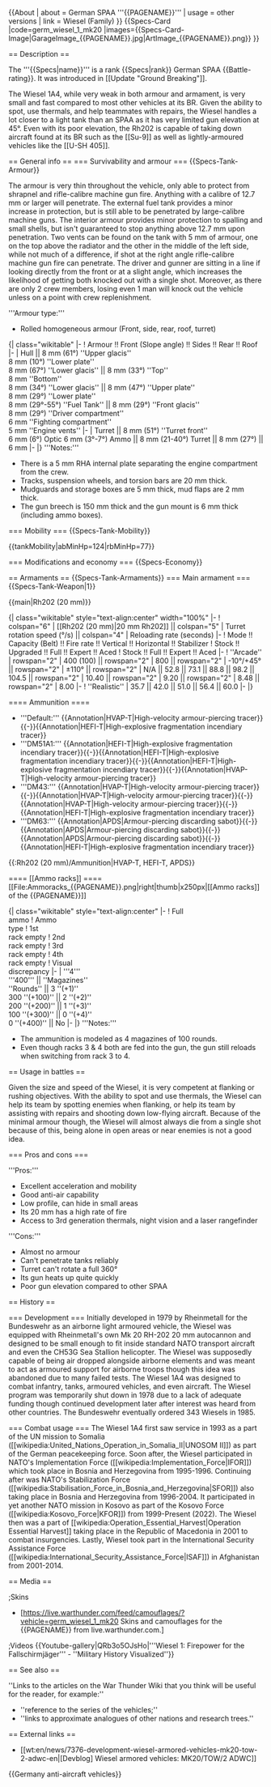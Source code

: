 {{About
| about = German SPAA '''{{PAGENAME}}'''
| usage = other versions
| link = Wiesel (Family)
}}
{{Specs-Card
|code=germ_wiesel_1_mk20
|images={{Specs-Card-Image|GarageImage_{{PAGENAME}}.jpg|ArtImage_{{PAGENAME}}.png}}
}}

== Description ==
<!-- ''In the description, the first part should be about the history of the creation and combat usage of the vehicle, as well as its key features. In the second part, tell the reader about the ground vehicle in the game. Insert a screenshot of the vehicle, so that if the novice player does not remember the vehicle by name, he will immediately understand what kind of vehicle the article is talking about.'' -->
The '''{{Specs|name}}''' is a rank {{Specs|rank}} German SPAA {{Battle-rating}}. It was introduced in [[Update "Ground Breaking"]].

The Wiesel 1A4, while very weak in both armour and armament, is very small and fast compared to most other vehicles at its BR. Given the ability to spot, use thermals, and help teammates with repairs, the Wiesel handles a lot closer to a light tank than an SPAA as it has very limited gun elevation at 45°. Even with its poor elevation, the Rh202 is capable of taking down aircraft found at its BR such as the [[Su-9]] as well as lightly-armoured vehicles like the [[U-SH 405]].

== General info ==
=== Survivability and armour ===
{{Specs-Tank-Armour}}
<!-- ''Describe armour protection. Note the most well protected and key weak areas. Appreciate the layout of modules as well as the number and location of crew members. Is the level of armour protection sufficient, is the placement of modules helpful for survival in combat? If necessary use a visual template to indicate the most secure and weak zones of the armour.'' -->
The armour is very thin throughout the vehicle, only able to protect from shrapnel and rifle-calibre machine gun fire. Anything with a calibre of 12.7 mm or larger will penetrate. The external fuel tank provides a minor increase in protection, but is still able to be penetrated by large-calibre machine guns. The interior armour provides minor protection to spalling and small shells, but isn't guaranteed to stop anything above 12.7 mm upon penetration. Two vents can be found on the tank with 5 mm of armour, one on the top above the radiator and the other in the middle of the left side, while not much of a difference, if shot at the right angle rifle-calibre machine gun fire can penetrate. The driver and gunner are sitting in a line if looking directly from the front or at a slight angle, which increases the likelihood of getting both knocked out with a single shot. Moreover, as there are only 2 crew members, losing even 1 man will knock out the vehicle unless on a point with crew replenishment.

'''Armour type:'''

* Rolled homogeneous armour (Front, side, rear, roof, turret)

{| class="wikitable"
|-
! Armour !! Front (Slope angle) !! Sides !! Rear !! Roof
|-
| Hull || 8 mm (61°) ''Upper glacis'' <br> 8 mm (10°) ''Lower plate'' <br> 8 mm (67°) ''Lower glacis'' || 8 mm (33°) ''Top'' <br> 8 mm ''Bottom'' <br> 8 mm (34°) ''Lower glacis'' || 8 mm (47°) ''Upper plate'' <br> 8 mm (29°) ''Lower plate'' <br> 8 mm (29°-55°) ''Fuel Tank'' || 8 mm (29°) ''Front glacis'' <br> 8 mm (29°) ''Driver compartment'' <br> 6 mm ''Fighting compartment'' <br> 5 mm ''Engine vents''
|-
| Turret || 8 mm (51°) ''Turret front'' <br> 6 mm (6°) Optic 6 mm (3°-7°) Ammo || 8 mm (21-40°) Turret || 8 mm (27°) || 6 mm
|-
|}
'''Notes:'''

* There is a 5 mm RHA internal plate separating the engine compartment from the crew.
* Tracks, suspension wheels, and torsion bars are 20 mm thick.
* Mudguards and storage boxes are 5 mm thick, mud flaps are 2 mm thick.
* The gun breech is 150 mm thick and the gun mount is 6 mm thick (including ammo boxes).

=== Mobility ===
{{Specs-Tank-Mobility}}
<!-- ''Write about the mobility of the ground vehicle. Estimate the specific power and manoeuvrability, as well as the maximum speed forwards and backwards.'' -->

{{tankMobility|abMinHp=124|rbMinHp=77}}

=== Modifications and economy ===
{{Specs-Economy}}

== Armaments ==
{{Specs-Tank-Armaments}}
=== Main armament ===
{{Specs-Tank-Weapon|1}}
<!-- ''Give the reader information about the characteristics of the main gun. Assess its effectiveness in a battle based on the reloading speed, ballistics and the power of shells. Do not forget about the flexibility of the fire, that is how quickly the cannon can be aimed at the target, open fire on it and aim at another enemy. Add a link to the main article on the gun: <code><nowiki>{{main|Name of the weapon}}</nowiki></code>. Describe in general terms the ammunition available for the main gun. Give advice on how to use them and how to fill the ammunition storage.'' -->
{{main|Rh202 (20 mm)}}

{| class="wikitable" style="text-align:center" width="100%"
|-
! colspan="6" | [[Rh202 (20 mm)|20 mm Rh202]] || colspan="5" | Turret rotation speed (°/s) || colspan="4" | Reloading rate (seconds)
|-
! Mode !! Capacity (Belt) !! Fire rate !! Vertical !! Horizontal !! Stabilizer
! Stock !! Upgraded !! Full !! Expert !! Aced
! Stock !! Full !! Expert !! Aced
|-
! ''Arcade''
| rowspan="2" | 400 (100) || rowspan="2" | 800 || rowspan="2" | -10°/+45° || rowspan="2" | ±110° || rowspan="2" | N/A || 52.8 || 73.1 || 88.8 || 98.2 || 104.5 || rowspan="2" | 10.40 || rowspan="2" | 9.20 || rowspan="2" | 8.48 || rowspan="2" | 8.00
|-
! ''Realistic''
| 35.7 || 42.0 || 51.0 || 56.4 || 60.0
|-
|}

==== Ammunition ====

* '''Default:''' {{Annotation|HVAP-T|High-velocity armour-piercing tracer}}{{-}}{{Annotation|HEFI-T|High-explosive fragmentation incendiary tracer}}
* '''DM51A1:''' {{Annotation|HEFI-T|High-explosive fragmentation incendiary tracer}}{{-}}{{Annotation|HEFI-T|High-explosive fragmentation incendiary tracer}}{{-}}{{Annotation|HEFI-T|High-explosive fragmentation incendiary tracer}}{{-}}{{Annotation|HVAP-T|High-velocity armour-piercing tracer}}
* '''DM43:''' {{Annotation|HVAP-T|High-velocity armour-piercing tracer}}{{-}}{{Annotation|HVAP-T|High-velocity armour-piercing tracer}}{{-}}{{Annotation|HVAP-T|High-velocity armour-piercing tracer}}{{-}}{{Annotation|HEFI-T|High-explosive fragmentation incendiary tracer}}
* '''DM63:''' {{Annotation|APDS|Armour-piercing discarding sabot}}{{-}}{{Annotation|APDS|Armour-piercing discarding sabot}}{{-}}{{Annotation|APDS|Armour-piercing discarding sabot}}{{-}}{{Annotation|HEFI-T|High-explosive fragmentation incendiary tracer}}

{{:Rh202 (20 mm)/Ammunition|HVAP-T, HEFI-T, APDS}}

==== [[Ammo racks]] ====
[[File:Ammoracks_{{PAGENAME}}.png|right|thumb|x250px|[[Ammo racks]] of the {{PAGENAME}}]]
<!-- '''Last updated: 2.13.0.23''' -->
{| class="wikitable" style="text-align:center"
|-
! Full<br>ammo
! Ammo<br>type
! 1st<br>rack empty
! 2nd<br>rack empty
! 3rd<br>rack empty
! 4th<br>rack empty
! Visual<br>discrepancy
|-
| '''4''' <br> '''400''' || ''Magazines'' <br> ''Rounds'' || 3&nbsp;''(+1)'' <br> 300&nbsp;''(+100)'' || 2&nbsp;''(+2)'' <br> 200&nbsp;''(+200)'' || 1&nbsp;''(+3)'' <br> 100&nbsp;''(+300)'' || 0&nbsp;''(+4)'' <br> 0&nbsp;''(+400)'' || No
|-
|}
'''Notes:'''

* The ammunition is modeled as 4 magazines of 100 rounds.
* Even though racks 3 & 4 both are fed into the gun, the gun still reloads when switching from rack 3 to 4.

== Usage in battles ==
<!-- ''Describe the tactics of playing in the vehicle, the features of using vehicles in the team and advice on tactics. Refrain from creating a "guide" - do not impose a single point of view but instead give the reader food for thought. Describe the most dangerous enemies and give recommendations on fighting them. If necessary, note the specifics of the game in different modes (AB, RB, SB).'' -->
Given the size and speed of the Wiesel, it is very competent at flanking or rushing objectives. With the ability to spot and use thermals, the Wiesel can help its team by spotting enemies when flanking, or help its team by assisting with repairs and shooting down low-flying aircraft. Because of the minimal armour though, the Wiesel will almost always die from a single shot because of this, being alone in open areas or near enemies is not a good idea.

=== Pros and cons ===
<!-- ''Summarise and briefly evaluate the vehicle in terms of its characteristics and combat effectiveness. Mark its pros and cons in a bulleted list. Try not to use more than 6 points for each of the characteristics. Avoid using categorical definitions such as "bad", "good" and the like - use substitutions with softer forms such as "inadequate" and "effective".'' -->

'''Pros:'''

* Excellent acceleration and mobility
* Good anti-air capability
* Low profile, can hide in small areas
* Its 20 mm has a high rate of fire
* Access to 3rd generation thermals, night vision and a laser rangefinder

'''Cons:'''

* Almost no armour
* Can't penetrate tanks reliably
* Turret can't rotate a full 360°
* Its gun heats up quite quickly
* Poor gun elevation compared to other SPAA

== History ==
<!-- ''Describe the history of the creation and combat usage of the vehicle in more detail than in the introduction. If the historical reference turns out to be too long, take it to a separate article, taking a link to the article about the vehicle and adding a block "/History" (example: <nowiki>https://wiki.warthunder.com/(Vehicle-name)/History</nowiki>) and add a link to it here using the <code>main</code> template. Be sure to reference text and sources by using <code><nowiki><ref></ref></nowiki></code>, as well as adding them at the end of the article with <code><nowiki><references /></nowiki></code>. This section may also include the vehicle's dev blog entry (if applicable) and the in-game encyclopedia description (under <code><nowiki>=== In-game description ===</nowiki></code>, also if applicable).'' -->
=== Development ===
Initially developed in 1979 by Rheinmetall for the Bundeswehr as an airborne light armoured vehicle, the Wiesel was equipped with Rheinmetall's own Mk 20 RH-202 20 mm autocannon and designed to be small enough to fit inside standard NATO transport aircraft and even the CH53G Sea Stallion helicopter. The Wiesel was supposedly capable of being air dropped alongside airborne elements and was meant to act as armoured support for airborne troops though this idea was abandoned due to many failed tests. The Wiesel 1A4 was designed to combat infantry, tanks, armoured vehicles, and even aircraft. The Wiesel program was temporarily shut down in 1978 due to a lack of adequate funding though continued development later after interest was heard from other countries. The Bundeswehr eventually ordered 343 Wiesels in 1985.

=== Combat usage ===
The Wiesel 1A4 first saw service in 1993 as a part of the UN mission to Somalia ([[wikipedia:United_Nations_Operation_in_Somalia_II|UNOSOM II]]) as part of the German peacekeeping force. Soon after, the Wiesel participated in NATO's Implementation Force ([[wikipedia:Implementation_Force|IFOR]]) which took place in Bosnia and Herzegovina from 1995-1996. Continuing after was NATO's Stabilization Force ([[wikipedia:Stabilisation_Force_in_Bosnia_and_Herzegovina|SFOR]]) also taking place in Bosnia and Herzegovina from 1996-2004. It participated in yet another NATO mission in Kosovo as part of the Kosovo Force ([[wikipedia:Kosovo_Force|KFOR]]) from 1999-Present (2022). The Wiesel then was a part of [[wikipedia:Operation_Essential_Harvest|Operation Essential Harvest]] taking place in the Republic of Macedonia in 2001 to combat insurgencies. Lastly, Wiesel took part in the International Security Assistance Force ([[wikipedia:International_Security_Assistance_Force|ISAF]]) in Afghanistan from 2001-2014.

== Media ==
<!-- ''Excellent additions to the article would be video guides, screenshots from the game, and photos.'' -->

;Skins
* [https://live.warthunder.com/feed/camouflages/?vehicle=germ_wiesel_1_mk20 Skins and camouflages for the {{PAGENAME}} from live.warthunder.com.]

;Videos
{{Youtube-gallery|QRb3o5OJsHo|'''Wiesel 1: Firepower for the Fallschirmjäger''' - ''Military History Visualized''}}

== See also ==
<!-- ''Links to the articles on the War Thunder Wiki that you think will be useful for the reader, for example:''
* ''reference to the series of the vehicles;''
* ''links to approximate analogues of other nations and research trees.'' -->
''Links to the articles on the War Thunder Wiki that you think will be useful for the reader, for example:''

* ''reference to the series of the vehicles;''
* ''links to approximate analogues of other nations and research trees.''

== External links ==
<!-- ''Paste links to sources and external resources, such as:''
* ''topic on the official game forum;''
* ''other literature.'' -->

* [[wt:en/news/7376-development-wiesel-armored-vehicles-mk20-tow-2-adwc-en|[Devblog] Wiesel armored vehicles: MK20/TOW/2 ADWC]]

{{Germany anti-aircraft vehicles}}